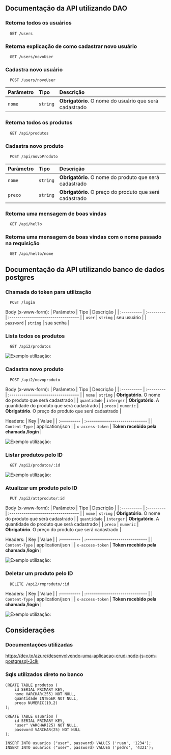 
## Documentação da API utilizando DAO

### Retorna todos os usuários

```
  GET /users
```
### Retorna explicação de como cadastrar novo usuário

```
  GET /users/novoUser
```
### Cadastra novo usuário

```
  POST /users/novoUser
```

| Parâmetro   | Tipo       | Descrição                           |
| :---------- | :--------- | :---------------------------------- |
| `nome` | `string` | **Obrigatório**. O nome do usuário que será cadastrado |

### Retorna todos os produtos

```
  GET /api/produtos
```
### Cadastra novo produto

```
  POST /api/novoProduto
```

| Parâmetro   | Tipo       | Descrição                           |
| :---------- | :--------- | :---------------------------------- |
| `nome` | `string` | **Obrigatório**. O nome do produto que será cadastrado |
| `preco` | `string` | **Obrigatório**. O preço do produto que será cadastrado |

### Retorna uma mensagem de boas vindas

```
  GET /api/hello
```

### Retorna uma mensagem de boas vindas com o nome passado na requisição

```
  GET /api/hello/nome
```
## Documentação da API utilizando banco de dados postgres
### Chamada do token para utilização
```
  POST /login
```
Body (x-www-form):
| Parâmetro   | Tipo       | Descrição                           |
| :---------- | :--------- | :---------------------------------- |
| `user` | `string` | seu usuário |
| `password` | `string` | sua senha |

### Lista todos os produtos

```
  GET /api2/produtos
```
![Exemplo utilização: ](https://res.cloudinary.com/practicaldev/image/fetch/s--2aCuBfFH--/c_limit%2Cf_auto%2Cfl_progressive%2Cq_66%2Cw_880/https://s5.gifyu.com/images/postgresql-06.gif)

### Cadastra novo produto

```
  POST /api2/novoproduto
```
Body (x-www-form):
| Parâmetro   | Tipo       | Descrição                           |
| :---------- | :--------- | :---------------------------------- |
| `nome` | `string` | **Obrigatório**. O nome do produto que será cadastrado |
| `quantidade` | `interger` | **Obrigatório**. A quantidade do produto que será cadastrado |
| `preco` | `numeric` | **Obrigatório**. O preço do produto que será cadastrado |

Headers:
| Key            | Value                           |
| :----------    | :------------------------------ |
| `Content-Type` | application/json                |
| `x-access-token` | **Token recebido pela chamada /login** |

![Exemplo utilização: ](https://res.cloudinary.com/practicaldev/image/fetch/s--vEe4jhLh--/c_limit%2Cf_auto%2Cfl_progressive%2Cq_66%2Cw_880/https://s5.gifyu.com/images/postgresql-04.gif)

### Listar produtos pelo ID

```
  GET /api2/produtos/:id
```
![Exemplo utilização: ](https://res.cloudinary.com/practicaldev/image/fetch/s--pXy9pLeZ--/c_limit%2Cf_auto%2Cfl_progressive%2Cq_66%2Cw_880/https://s5.gifyu.com/images/postgresql-07.gif)

### Atualizar um produto pelo ID

```
  PUT /api2/attproduto/:id
```
Body (x-www-form):
| Parâmetro   | Tipo       | Descrição                           |
| :---------- | :--------- | :---------------------------------- |
| `nome` | `string` | **Obrigatório**. O nome do produto que será cadastrado |
| `quantidade` | `interger` | **Obrigatório**. A quantidade do produto que será cadastrado |
| `preco` | `numeric` | **Obrigatório**. O preço do produto que será cadastrado |

Headers:
| Key            | Value                           |
| :----------    | :------------------------------ |
| `Content-Type` | application/json                |
| `x-access-token` | **Token recebido pela chamada /login** |

![Exemplo utilização: ](https://res.cloudinary.com/practicaldev/image/fetch/s--D0J0mHVt--/c_limit%2Cf_auto%2Cfl_progressive%2Cq_66%2Cw_880/https://s5.gifyu.com/images/postgresql-08.gif)

### Deletar um produto pelo ID

```
  DELETE /api2/rmproduto/:id
```
Headers:
| Key            | Value                           |
| :----------    | :------------------------------ |
| `Content-Type` | application/json                |
| `x-access-token` | **Token recebido pela chamada /login** |

![Exemplo utilização: ](https://res.cloudinary.com/practicaldev/image/fetch/s--D0J0mHVt--/c_limit%2Cf_auto%2Cfl_progressive%2Cq_66%2Cw_880/https://s5.gifyu.com/images/postgresql-08.gif)


## Considerações 

### Documentações utilizadas
https://dev.to/azure/desenvolvendo-uma-aplicacao-crud-node-js-com-postgresql-3clk


### Sqls utilizados direto no banco
```
CREATE TABLE produtos (
    id SERIAL PRIMARY KEY,
    nome VARCHAR(255) NOT NULL,
    quantidade INTEGER NOT NULL,
    preco NUMERIC(10,2)
);

CREATE TABLE usuarios (
    id SERIAL PRIMARY KEY,
    "user" VARCHAR(25) NOT NULL,
    password VARCHAR(25) NOT NULL
);

INSERT INTO usuarios ("user", password) VALUES ('ruan', '1234');
INSERT INTO usuarios ("user", password) VALUES ('pedro', '4321');
```